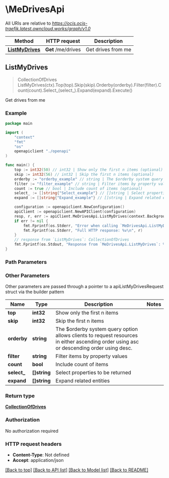 # \MeDrivesApi

All URIs are relative to *https://ocis.ocis-traefik.latest.owncloud.works/graph/v1.0*

Method | HTTP request | Description
------------- | ------------- | -------------
[**ListMyDrives**](MeDrivesApi.md#ListMyDrives) | **Get** /me/drives | Get drives from me



## ListMyDrives

> CollectionOfDrives ListMyDrives(ctx).Top(top).Skip(skip).Orderby(orderby).Filter(filter).Count(count).Select_(select_).Expand(expand).Execute()

Get drives from me

### Example

```go
package main

import (
    "context"
    "fmt"
    "os"
    openapiclient "./openapi"
)

func main() {
    top := int32(50) // int32 | Show only the first n items (optional)
    skip := int32(56) // int32 | Skip the first n items (optional)
    orderby := "orderby_example" // string | The $orderby system query option allows clients to request resources in either ascending order using asc or descending order using desc. (optional)
    filter := "filter_example" // string | Filter items by property values (optional)
    count := true // bool | Include count of items (optional)
    select_ := []string{"Select_example"} // []string | Select properties to be returned (optional)
    expand := []string{"Expand_example"} // []string | Expand related entities (optional)

    configuration := openapiclient.NewConfiguration()
    apiClient := openapiclient.NewAPIClient(configuration)
    resp, r, err := apiClient.MeDrivesApi.ListMyDrives(context.Background()).Top(top).Skip(skip).Orderby(orderby).Filter(filter).Count(count).Select_(select_).Expand(expand).Execute()
    if err != nil {
        fmt.Fprintf(os.Stderr, "Error when calling `MeDrivesApi.ListMyDrives``: %v\n", err)
        fmt.Fprintf(os.Stderr, "Full HTTP response: %v\n", r)
    }
    // response from `ListMyDrives`: CollectionOfDrives
    fmt.Fprintf(os.Stdout, "Response from `MeDrivesApi.ListMyDrives`: %v\n", resp)
}
```

### Path Parameters



### Other Parameters

Other parameters are passed through a pointer to a apiListMyDrivesRequest struct via the builder pattern


Name | Type | Description  | Notes
------------- | ------------- | ------------- | -------------
 **top** | **int32** | Show only the first n items | 
 **skip** | **int32** | Skip the first n items | 
 **orderby** | **string** | The $orderby system query option allows clients to request resources in either ascending order using asc or descending order using desc. | 
 **filter** | **string** | Filter items by property values | 
 **count** | **bool** | Include count of items | 
 **select_** | **[]string** | Select properties to be returned | 
 **expand** | **[]string** | Expand related entities | 

### Return type

[**CollectionOfDrives**](CollectionOfDrives.md)

### Authorization

No authorization required

### HTTP request headers

- **Content-Type**: Not defined
- **Accept**: application/json

[[Back to top]](#) [[Back to API list]](../README.md#documentation-for-api-endpoints)
[[Back to Model list]](../README.md#documentation-for-models)
[[Back to README]](../README.md)

